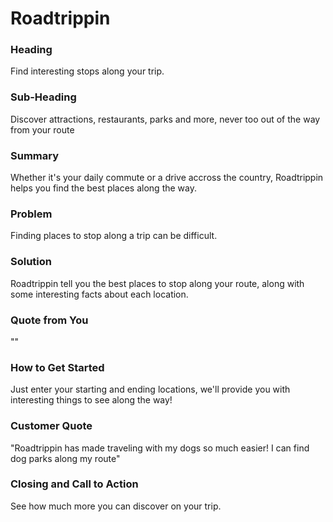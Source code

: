 <h1>Roadtrippin</h1>
<h3>Heading</h3>
Find interesting stops along your trip.

<h3>Sub-Heading</h3>
Discover attractions, restaurants, parks and more, never too out of the way from your route

<h3>Summary</h3>

Whether it's your daily commute or a drive accross the country, Roadtrippin helps you find the best places along the way.

<h3>Problem</h3>
Finding places to stop along a trip can be difficult.

<h3>Solution</h3>
Roadtrippin tell you the best places to stop along your route, along with some interesting facts about each location.

<h3>Quote from You</h3>
""

<h3>How to Get Started</h3>
Just enter your starting and ending locations, we'll provide you with interesting things to see along the way!

<h3>Customer Quote</h3>
"Roadtrippin has made traveling with my dogs so much easier! I can find dog parks along my route"

<h3>Closing and Call to Action</h3>

See how much more you can discover on your trip.